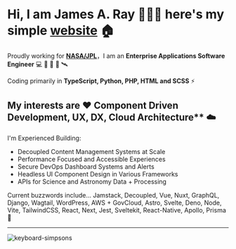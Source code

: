 # Hi, I am James A. Ray 👨🏻‍💻 here's my simple [website](https://www.james.engineer) 🏠 

Proudly working for [**NASA/JPL**](https://www.jpl.nasa.gov)，I am an **Enterprise Applications Software Engineer** 💻 🤳 🏢 🚀 🛰 

Coding primarily in **TypeScript, Python, PHP, HTML and SCSS** ⚡️ 

## My interests are ❤️ Component Driven Development, UX, DX, Cloud Architecture** ☁️ 

I'm Experienced Building:
- Decoupled Content Management Systems at Scale
- Performance Focused and Accessible Experiences
- Secure DevOps Dashboard Systems and Alerts
- Headless UI Component Design in Various Frameworks
- APIs for Science and Astronomy Data + Processing

Current buzzwords include... Jamstack, Decoupled, Vue, Nuxt, GraphQL, Django, Wagtail, WordPress, AWS + GovCloud, Astro, Svelte, Deno, Node, Vite, TailwindCSS, React, Next, Jest, Sveltekit, React-Native, Apollo, Prisma 🤖️

----

![keyboard-simpsons](https://user-images.githubusercontent.com/1471894/180178352-1720e97a-1f98-401c-947e-d9dab25ef4f3.gif)
